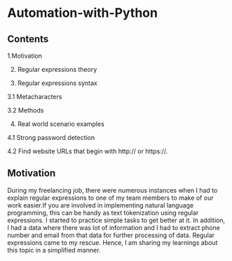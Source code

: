# Automation-with-Python

## Contents
1.Motivation

2. Regular expressions theory
 
3. Regular expressions syntax
 
  3.1 Metacharacters
  
  3.2 Methods
  
4. Real world scenario examples
 
  4.1 Strong password detection
  
  4.2 Find website URLs that begin with http:// or https://.

## Motivation
During my freelancing job, there were numerous instances when I had to explain regular expressions to one of my team members to make of our work easier.If you are involved in implementing natural language programming, this can be handy as text tokenization using regular expressions. I started to practice simple tasks to get better at it. In addition, I had a data where there was lot of information and I had to extract phone number and email from that data for further processing of data. Regular expressions came to my rescue. Hence, I am sharing my learnings about this topic in a simplified manner.

## 
